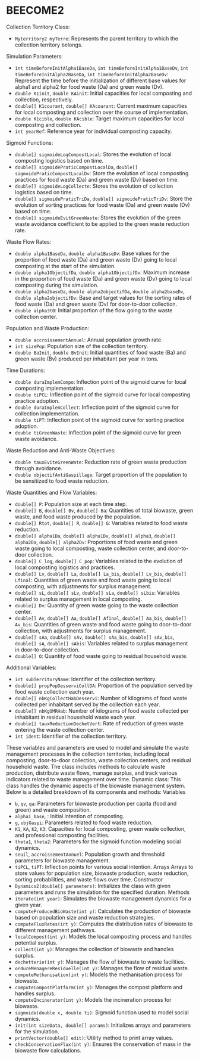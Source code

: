 # BEECOME2

Collection Territory Class:
- `Myterritory2 myTerre`: Represents the parent territory to which the collection territory belongs.

Simulation Parameters:
- `int timeBeforeInitAlpha1BaseDa`, `int timeBeforeInitAlpha1BaseDv`, `int timeBeforeInitAlpha2BaseDa`, `int timeBeforeInitAlpha2BaseDv`: Represent the time before the initialization of different base values for alpha1 and alpha2 for food waste (Da) and green waste (Dv).
- `double K1init`, `double KAinit`: Initial capacities for local composting and collection, respectively.
- `double[] K1courant`, `double[] KAcourant`: Current maximum capacities for local composting and collection over the course of implementation.
- `double K1cible`, `double KAcible`: Target maximum capacities for local composting and collection.
- `int yearRef`: Reference year for individual composting capacity.

Sigmoid Functions:
- `double[] sigmoideLogCompostLocal`: Stores the evolution of local composting logistics based on time.
- `double[] sigmoidePraticCompostLocalDa`, `double[] sigmoidePraticCompostLocalDv`: Store the evolution of local composting practices for food waste (Da) and green waste (Dv) based on time.
- `double[] sigmoideLogCollecte`: Stores the evolution of collection logistics based on time.
- `double[] sigmoidePraticTriDa`, `double[] sigmoidePraticTriDv`: Store the evolution of sorting practices for food waste (Da) and green waste (Dv) based on time.
- `double[] sigmoideEvitGreenWaste`: Stores the evolution of the green waste avoidance coefficient to be applied to the green waste reduction rate.

Waste Flow Rates:
- `double alpha1BaseDa`, `double alpha1BaseDv`: Base values for the proportion of food waste (Da) and green waste (Dv) going to local composting at the start of the simulation.
- `double alpha1ObjectifDa`, `double alpha1ObjectifDv`: Maximum increase in the proportion of food waste (Da) and green waste (Dv) going to local composting during the simulation.
- `double alpha2baseDa`, `double alpha2objectifDa`, `double alpha2baseDv`, `double alpha2objectifDv`: Base and target values for the sorting rates of food waste (Da) and green waste (Dv) for door-to-door collection.
- `double alpha3t0`: Initial proportion of the flow going to the waste collection center.

Population and Waste Production:
- `double accroissementAnnuel`: Annual population growth rate.
- `int sizePop`: Population size of the collection territory.
- `double BaInit`, `double BvInit`: Initial quantities of food waste (Ba) and green waste (Bv) produced per inhabitant per year in tons.

Time Durations:
- `double duraImplemCompo`: Inflection point of the sigmoid curve for local composting implementation.
- `double tiPCL`: Inflection point of the sigmoid curve for local composting practice adoption.
- `double duraImplemCollect`: Inflection point of the sigmoid curve for collection implementation.
- `double tiPT`: Inflection point of the sigmoid curve for sorting practice adoption.
- `double tiGreenWaste`: Inflection point of the sigmoid curve for green waste avoidance.

Waste Reduction and Anti-Waste Objectives:
- `double tauxEviteGreenWate`: Reduction rate of green waste production through avoidance.
- `double objectifAntiGaspillage`: Target proportion of the population to be sensitized to food waste reduction.

Waste Quantities and Flow Variables:
- `double[] P`: Population size at each time step.
- `double[] B`, `double[] Bv`, `double[] Ba`: Quantities of total biowaste, green waste, and food waste produced by the population.
- `double[] Rtot`, `double[] R`, `double[] G`: Variables related to food waste reduction.
- `double[] alpha1Da`, `double[] alpha1Dv`, `double[] alpha3`, `double[] alpha2Da`, `double[] alpha2Dv`: Proportions of food waste and green waste going to local composting, waste collection center, and door-to-door collection.
- `double[] C_log`, `double[] C_pop`: Variables related to the evolution of local composting logistics and practices.
- `double[] Lv`, `double[] La`, `double[] La_bis`, `double[] Lv_bis`, `double[] Lfinal`: Quantities of green waste and food waste going to local composting, with adjustments for surplus management.
- `double[] sL`, `double[] sLv`, `double[] sLa`, `double[] sLbis`: Variables related to surplus management in local composting.
- `double[] Dv`: Quantity of green waste going to the waste collection center.
- `double[] Av`, `double[] Aa`, `double[] Afinal`, `double[] Aa_bis`, `double[] Av_bis`: Quantities of green waste and food waste going to door-to-door collection, with adjustments for surplus management.
- `double[] sAa`, `double[] sAv`, `double[] sAa_bis`, `double[] sAv_bis`, `double[] sA`, `double[] sAbis`: Variables related to surplus management in door-to-door collection.
- `double[] O`: Quantity of food waste going to residual household waste.

Additional Variables:
- `int subTerritoryName`: Identifier of the collection territory.
- `double[] propPopDesserviCollDA`: Proportion of the population served by food waste collection each year.
- `double[] nbKgCollectHabDesservi`: Number of kilograms of food waste collected per inhabitant served by the collection each year.
- `double[] nbKgOMRHab`: Number of kilograms of food waste collected per inhabitant in residual household waste each year.
- `double[] tauxReductionDechetVert`: Rate of reduction of green waste entering the waste collection center.
- `int ident`: Identifier of the collection territory.

These variables and parameters are used to model and simulate the waste management processes in the collection territories, including local composting, door-to-door collection, waste collection centers, and residual household waste. The class includes methods to calculate waste production, distribute waste flows, manage surplus, and track various indicators related to waste management over time.
Dynamic class:
This class handles the dynamic aspects of the biowaste management system. Below is a detailed breakdown of its components and methods:
Variables
- `b`, `qv`, `qa`: Parameters for biowaste production per capita (food and green) and waste composition.
- `alpha1_base`, : Initial intention of composting.
- `g`, `objGaspi`: Parameters related to food waste reduction.
- `K1`, `KA`, `K2`, `K3`: Capacities for local composting, green waste collection, and professional composting facilities.
- `theta1`, `theta2`: Parameters for the sigmoid function modeling social dynamics.
- `seuil`, `accroissementAnnuel`: Population growth and threshold parameters for biowaste management.
-  `tiPCL`, `tiPT`: Inflection points for various social intention.
Arrays
Arrays to store values for population size, biowaste production, waste reduction, sorting probabilities, and waste flows over time.
Constructor
- `Dynamics2(double[] parameters)`: Initializes the class with given parameters and runs the simulation for the specified duration.
Methods
- `iterate(int year)`: Simulates the biowaste management dynamics for a given year.
- `computeProducedBioWaste(int y)`: Calculates the production of biowaste based on population size and waste reduction strategies.
- `computeFluxRates(int y)`: Computes the distribution rates of biowaste to different management pathways.
- `localCompost(int y)`: Models the local composting process and handles potential surplus.
- `collect(int y)`: Manages the collection of biowaste and handles surplus.
- `dechetterie(int y)`: Manages the flow of biowaste to waste facilities.
- `ordureMenagereResiduelle(int y)`: Manages the flow of residual waste.
- `computeMethanisation(int y)`: Models the methanisation process for biowaste.
- `computeCompostPlatform(int y)`: Manages the compost platform and handles surplus.
- `computeIncinerator(int y)`: Models the incineration process for biowaste.
- `sigmoide(double x, double ti)`: Sigmoid function used to model social dynamics.
- `init(int sizeData, double[] params)`: Initializes arrays and parameters for the simulation.
- `printVector(double[] edit)`: Utility method to print array values.
- `checkConservationFlux(int y)`: Ensures the conservation of mass in the biowaste flow calculations.

